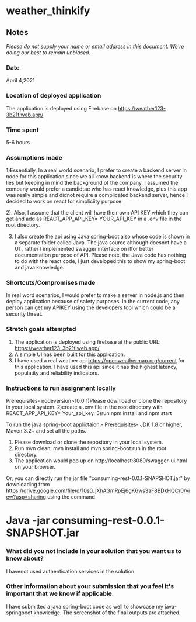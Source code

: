 # weather_thinkify

## Notes
*Please do not supply your name or email address in this document. We're doing our best to remain unbiased.*
### Date
April 4,2021
### Location of deployed application
The application is deployed using Firebase on https://weather123-3b21f.web.app/ 
### Time spent
5-6 hours
### Assumptions made
1)Essentially, In a real world scenario, I prefer to create a backend server in node for this application since we all know backend is where the security lies but keeping in mind the background of the company, I assumed the company would prefer a candidtae who has react knowledge, plus this app was really simple and didnot require a complicated backend server, hence I decided to work on react for simpliciity purpose.

2). Also, I assume that the client will have their own API KEY which they can get and add as REACT_APP_API_KEY= YOUR_API_KEY in a .env file in the root directory.

3) I also create the api using Java spring-boot also whose code is shown in a separate folder called Java. The java source although doesnot have a UI , rather I implemented swagger interface on itfor better documentation purpose of API. Please note, the Java code has nothing to do with the react code, I just developed this to show my spring-boot and java knowledge.

### Shortcuts/Compromises made
In real word scenarios, I would prefer to make a server in node.js and then deploy application because of safety purposes. In the current code, any person can get my APIKEY using the developers tool which could be a security threat. 

### Stretch goals attempted
1) The application is deployed using firebase at the public URL: https://weather123-3b21f.web.app/
2) A simple UI has been built for this application.
3) I have used a real weather api  https://openweathermap.org/current for this application. I have used this api since it has the highest latency, populatity and reliability indicators.

### Instructions to run assignment locally
Prerequisites- nodeversion>10.0
1)Please download or clone the repository in your local system.
2)create a .env file in the root directory with REACT_APP_API_KEY= Your_api_key.
3)run npm install and npm start


To run the java spring-boot applictaion:-
Prerequisites-  JDK 1.8 or higher, Maven 3.2+ and set all the paths.
1) Please download or clone the repository in your local system.
2) Run mvn clean, mvn install and mvn spring-boot:run in the root directory.
3) The application would pop up on http://localhost:8080/swagger-ui.html on your browser.


Or, you can directly run the jar file "consuming-rest-0.0.1-SNAPSHOT.jar" by downloading from https://drive.google.com/file/d/10s0_jXhAGmRpEj6gK6ws3aF8BDkHQCr0/view?usp=sharing  using the command
   # Java -jar consuming-rest-0.0.1-SNAPSHOT.jar
### What did you not include in your solution that you want us to know about?
I havenot used authentication services in the solution.
### Other information about your submission that you feel it's important that we know if applicable.
I have submitted a java spring-boot code as well to showcase my java-springboot knowledge.
The screenshot of the final outputs are attached.
